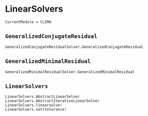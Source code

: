 # LinearSolvers

```@meta
CurrentModule = CLIMA
```

## `GeneralizedConjugateResidual`

```@docs
GeneralizedConjugateResidualSolver.GeneralizedConjugateResidual
```

## `GeneralizedMinimalResidual`

```@docs
GeneralizedMinimalResidualSolver.GeneralizedMinimalResidual
```

## `LinearSolvers`

```@docs
LinearSolvers.AbstractLinearSolver
LinearSolvers.AbstractIterativeLinearSolver
LinearSolvers.linearsolve!
LinearSolvers.setrtolerance!
```
